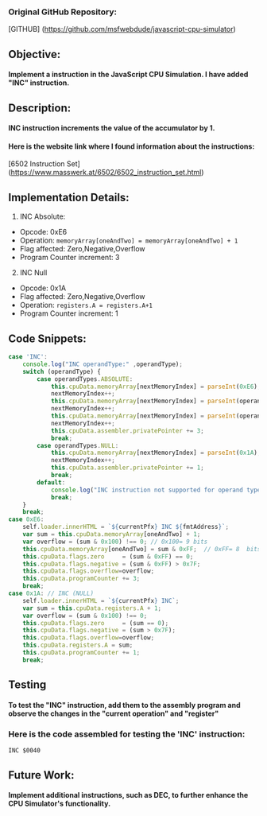 
### Original GitHub Repository:
[GITHUB] (https://github.com/msfwebdude/javascript-cpu-simulator)

## Objective:
#### Implement a instruction in the JavaScript CPU Simulation. I have added "INC" instruction.
## Description: 
#### INC instruction increments the value of the accumulator by 1.

#### Here is the website link where I found information about the instructions:
[6502 Instruction Set] (https://www.masswerk.at/6502/6502_instruction_set.html)

## Implementation Details:
1. INC Absolute:
* Opcode: 0xE6
* Operation: `memoryArray[oneAndTwo] = memoryArray[oneAndTwo] + 1`
* Flag affected: Zero,Negative,Overflow
* Program Counter increment: 3
2. INC Null
*  Opcode: 0x1A
* Flag  affected: Zero,Negative,Overflow
* Operation: `registers.A = registers.A+1`
* Program Counter increment: 1

## Code Snippets:
```javascript
case 'INC':
    console.log("INC operandType:" ,operandType);
    switch (operandType) {
        case operandTypes.ABSOLUTE:
            this.cpuData.memoryArray[nextMemoryIndex] = parseInt(0xE6);
            nextMemoryIndex++;
            this.cpuData.memoryArray[nextMemoryIndex] = parseInt(operandValue[0]);
            nextMemoryIndex++;
            this.cpuData.memoryArray[nextMemoryIndex] = parseInt(operandValue[1]);
            nextMemoryIndex++;
            this.cpuData.assembler.privatePointer += 3;
            break;
        case operandTypes.NULL:
            this.cpuData.memoryArray[nextMemoryIndex] = parseInt(0x1A);
            nextMemoryIndex++;
            this.cpuData.assembler.privatePointer += 1;
            break;
        default:
            console.log("INC instruction not supported for operand type", operandType);
            break;  
    }
    break;
case 0xE6:
    self.loader.innerHTML = `${currentPfx} INC ${fmtAddress}`;
    var sum = this.cpuData.memoryArray[oneAndTwo] + 1;
    var overflow = (sum & 0x100) !== 0; // 0x100= 9 bits
    this.cpuData.memoryArray[oneAndTwo] = sum & 0xFF;  // 0xFF= 8  bits
    this.cpuData.flags.zero     = (sum & 0xFF) == 0;
    this.cpuData.flags.negative = (sum & 0xFF) > 0x7F;
    this.cpuData.flags.overflow=overflow;
    this.cpuData.programCounter += 3;
    break;
case 0x1A: // INC (NULL)
    self.loader.innerHTML = `${currentPfx} INC`;
    var sum = this.cpuData.registers.A + 1;
    var overflow = (sum & 0x100) !== 0; 
    this.cpuData.flags.zero     = (sum == 0);
    this.cpuData.flags.negative = (sum > 0x7F);
    this.cpuData.flags.overflow=overflow;
    this.cpuData.registers.A = sum;
    this.cpuData.programCounter += 1;
    break;
``` 
## Testing 
#### To test the "INC" instruction, add them to the assembly program and observe the changes in the "current operation" and "register"

### Here is the code assembled for testing the 'INC' instruction:
``` 
INC $0040
``` 
## Future Work: 
#### Implement additional instructions, such as DEC, to further enhance the CPU Simulator's functionality.



